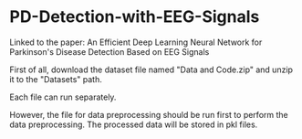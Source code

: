 # PD-Detection-with-EEG-Signals
Linked to the paper: An Efficient Deep Learning Neural Network for Parkinson's Disease Detection Based on EEG Signals

First of all, download the dataset file named "Data and Code.zip" and unzip it to the "Datasets" path.

Each file can run separately.

However, the file for data preprocessing should be run first to perform the data preprocessing. The processed data will be stored in pkl files.
